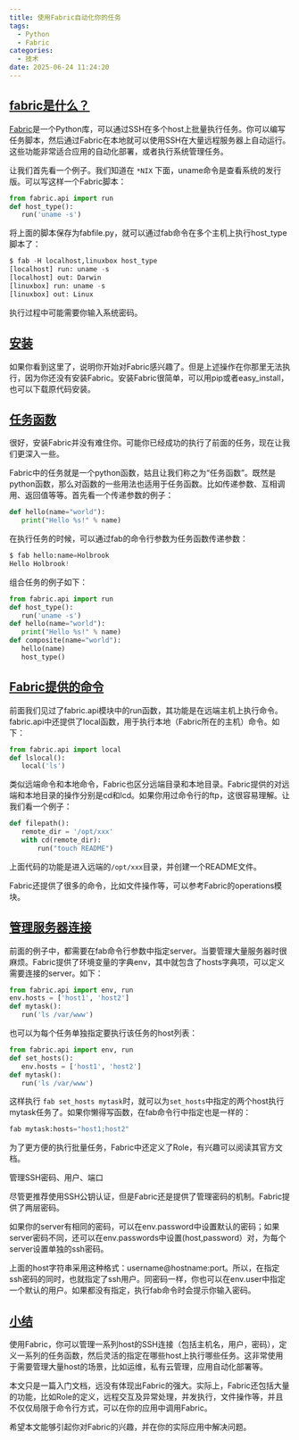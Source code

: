 ```yaml
---
title: 使用Fabric自动化你的任务
tags:
  - Python
  - Fabric
categories:
  - 技术
date: 2025-06-24 11:24:20
---
```


## [fabric是什么？](#1)

[Fabric](http://docs.fabfile.org/zh/1.8/)是一个Python库，可以通过SSH在多个host上批量执行任务。你可以编写任务脚本，然后通过Fabric在本地就可以使用SSH在大量远程服务器上自动运行。这些功能非常适合应用的自动化部署，或者执行系统管理任务。

让我们首先看一个例子。我们知道在 `*NIX` 下面，uname命令是查看系统的发行版。可以写这样一个Fabric脚本：

```python
from fabric.api import run
def host_type():
   run('uname -s')
```

将上面的脚本保存为fabfile.py，就可以通过fab命令在多个主机上执行host_type脚本了：

```python
$ fab -H localhost,linuxbox host_type
[localhost] run: uname -s
[localhost] out: Darwin
[linuxbox] run: uname -s
[linuxbox] out: Linux
```

执行过程中可能需要你输入系统密码。

## [安装](#2)

如果你看到这里了，说明你开始对Fabric感兴趣了。但是上述操作在你那里无法执行，因为你还没有安装Fabric。安装Fabric很简单，可以用pip或者easy_install，也可以下载原代码安装。

## [任务函数](#3)

很好，安装Fabric并没有难住你。可能你已经成功的执行了前面的任务，现在让我们更深入一些。

Fabric中的任务就是一个python函数，姑且让我们称之为“任务函数”。既然是python函数，那么对函数的一些用法也适用于任务函数。比如传递参数、互相调用、返回值等等。首先看一个传递参数的例子：

```python
def hello(name="world"):
   print("Hello %s!" % name)
```

在执行任务的时候，可以通过fab的命令行参数为任务函数传递参数：

```python
$ fab hello:name=Holbrook
Hello Holbrook!
```

组合任务的例子如下：

```python
from fabric.api import run
def host_type():
   run('uname -s')
def hello(name="world"):
   print("Hello %s!" % name)
def composite(name="world"):
   hello(name)
   host_type()
```

## [Fabric提供的命令](#4)

前面我们见过了fabric.api模块中的run函数，其功能是在远端主机上执行命令。fabric.api中还提供了local函数，用于执行本地（Fabric所在的主机）命令。如下：

```python
from fabric.api import local
def lslocal():
   local('ls')
```

类似远端命令和本地命令，Fabric也区分远端目录和本地目录。Fabric提供的对远端和本地目录的操作分别是cd和lcd。如果你用过命令行的ftp，这很容易理解。让我们看一个例子：

```python
def filepath():
   remote_dir = '/opt/xxx'
   with cd(remote_dir):
       run("touch README")
```

上面代码的功能是进入远端的`/opt/xxx`目录，并创建一个README文件。

Fabric还提供了很多的命令，比如文件操作等，可以参考Fabric的operations模块。

## [管理服务器连接](#5)

前面的例子中，都需要在fab命令行参数中指定server。当要管理大量服务器时很麻烦。Fabric提供了环境变量的字典env，其中就包含了hosts字典项，可以定义需要连接的server。如下：

```python
from fabric.api import env, run
env.hosts = ['host1', 'host2']
def mytask():
   run('ls /var/www')
```

也可以为每个任务单独指定要执行该任务的host列表：

```python
from fabric.api import env, run
def set_hosts():
   env.hosts = ['host1', 'host2']
def mytask():
   run('ls /var/www')
```

这样执行 `fab set_hosts mytask`时，就可以为`set_hosts`中指定的两个host执行mytask任务了。如果你懒得写函数，在fab命令行中指定也是一样的：

```python
fab mytask:hosts="host1;host2"
```

为了更方便的执行批量任务，Fabric中还定义了Role，有兴趣可以阅读其官方文档。

管理SSH密码、用户、端口

尽管更推荐使用SSH公钥认证，但是Fabric还是提供了管理密码的机制。Fabric提供了两层密码。

如果你的server有相同的密码，可以在env.password中设置默认的密码；如果server密码不同，还可以在env.passwords中设置(host,password）对，为每个server设置单独的ssh密码。

上面的host字符串采用这种格式：username@hostname:port。所以，在指定ssh密码的同时，也就指定了ssh用户。同密码一样，你也可以在env.user中指定一个默认的用户。如果都没有指定，执行fab命令时会提示你输入密码。

## [小结](#6)

使用Fabric，你可以管理一系列host的SSH连接（包括主机名，用户，密码），定义一系列的任务函数，然后灵活的指定在哪些host上执行哪些任务。这非常使用于需要管理大量host的场景，比如运维，私有云管理，应用自动化部署等。

本文只是一篇入门文档，远没有体现出Fabric的强大。实际上，Fabric还包括大量的功能，比如Role的定义，远程交互及异常处理，并发执行，文件操作等，并且不仅仅局限于命令行方式，可以在你的应用中调用Fabric。

希望本文能够引起你对Fabric的兴趣，并在你的实际应用中解决问题。

